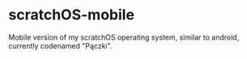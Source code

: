 # scratchOS-mobile
Mobile version of my scratchOS operating system, similar to android, currently codenamed "Pączki".
